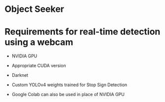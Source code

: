 # Object Seeker
# Requirements for real-time detection using a webcam
* NVIDIA GPU

* Appropriate CUDA version
* Darknet
* Custom YOLOv4 weights trained for Stop Sign Detection


- Google Colab can also be used in place of NVIDIA GPU
